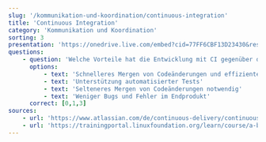 ```yaml
---
slug: '/kommunikation-und-koordination/continuous-integration'
title: 'Continuous Integration'
category: 'Kommunikation und Koordination'
sorting: 3
presentation: 'https://onedrive.live.com/embed?cid=77FF6CBF13D23430&resid=77FF6CBF13D23430%21108996&authkey=AIK30YV56zxTz8A&em=2&wdAr=1.7777777777777777'
questions:
    - question: 'Welche Vorteile hat die Entwicklung mit CI gegenüber der ohne CI?'
      options:
          - text: 'Schnelleres Mergen von Codeänderungen und effizienteres Testen'
          - text: 'Unterstützung automatisierter Tests'
          - text: 'Selteneres Mergen von Codeänderungen notwendig'
          - text: 'Weniger Bugs und Fehler im Endprodukt'
      correct: [0,1,3]
sources:
    - url: 'https://www.atlassian.com/de/continuous-delivery/continuous-integration'
    - url: 'https://trainingportal.linuxfoundation.org/learn/course/a-beginners-guide-to-open-source-software-development-lfc102/continuous-integration/continuous-integration-ci?page=1'
---
```

